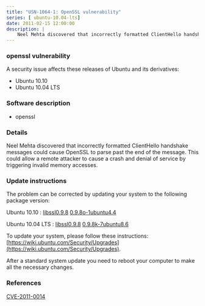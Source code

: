 ```yaml
---
title: "USN-1064-1: OpenSSL vulnerability"
series: [ ubuntu-10.04-lts]
date: 2011-02-15 12:00:00
description: |
    Neel Mehta discovered that incorrectly formatted ClientHello handshake messages could cause OpenSSL to parse past the end of the message. This could allow a remote attacker to cause a crash and denial of service by triggering invalid memory accesses. 
--- 
```

 
### openssl vulnerability

A security issue affects these releases of Ubuntu and its derivatives:

* Ubuntu 10.10
* Ubuntu 10.04 LTS

### Software description

* openssl 

### Details

Neel Mehta discovered that incorrectly formatted ClientHello handshake messages could cause OpenSSL to parse past the end of the message. This could allow a remote attacker to cause a crash and denial of service by triggering invalid memory accesses. 

### Update instructions

The problem can be corrected by updating your system to the following package version:

Ubuntu 10.10
 : [libssl0.9.8](https://launchpad.net/ubuntu/+source/openssl) <span> [0.9.8o-1ubuntu4.4](https://launchpad.net/ubuntu/+source/openssl/0.9.8o-1ubuntu4.4) </span> 

Ubuntu 10.04 LTS
 : [libssl0.9.8](https://launchpad.net/ubuntu/+source/openssl) <span> [0.9.8k-7ubuntu8.6](https://launchpad.net/ubuntu/+source/openssl/0.9.8k-7ubuntu8.6) </span> 

To update your system, please follow these instructions: [https://wiki.ubuntu.com/Security/Upgrades](https://wiki.ubuntu.com/Security/Upgrades).

After a standard system update you need to reboot your computer to make all the necessary changes. 

### References

 [CVE-2011-0014](http://people.ubuntu.com/~ubuntu-security/cve/CVE-2011-0014)
 
